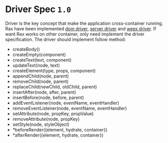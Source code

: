 # Driver Spec `1.0`

Driver is the key concept that make the application cross-container running.
Rax have been implemented [dom driver](../../packages/driver-dom/src/index.js), [server driver](../../packages/driver-server/src/index.js) and [weex driver](../../packages/driver-weex/src/index.js).
If want Rax works on other container, only need implement the driver specification.
The driver should implement follow method:

* createBody()
* createEmpty(component)
* createText(text, component)
* updateText(node, text)
* createElement(type, props, component)
* appendChild(node, parent)
* removeChild(node, parent)
* replaceChild(newChild, oldChild, parent)
* insertAfter(node, after, parent)
* insertBefore(node, before, parent)
* addEventListener(node, eventName, eventHandler)
* removeEventListener(node, eventName, eventHandler)
* setAttribute(node, propKey, propValue)
* removeAttribute(node, propKey)
* setStyle(node, styleObject)
* *beforeRender({element, hydrate, container})
* *afterRender({element, hydrate, container})
